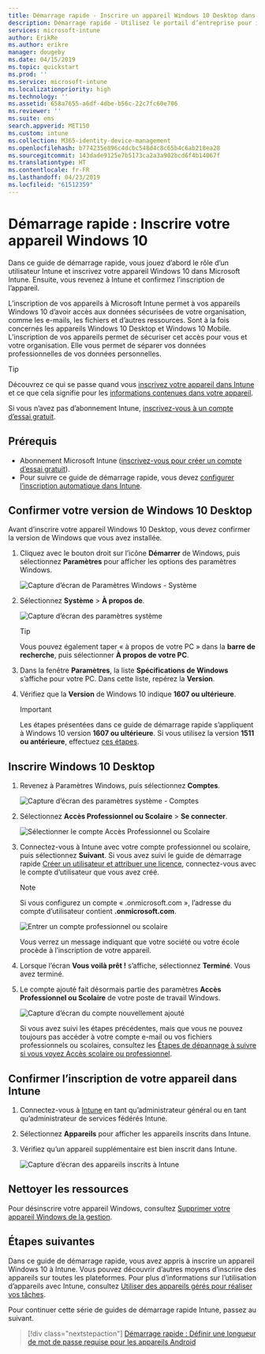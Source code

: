 ```yaml
---
title: Démarrage rapide - Inscrire un appareil Windows 10 Desktop dans Microsoft Intune
description: Démarrage rapide - Utilisez le portail d’entreprise pour inscrire votre appareil Windows 10 Desktop dans Microsoft Intune.
services: microsoft-intune
author: ErikRe
ms.author: erikre
manager: dougeby
ms.date: 04/15/2019
ms.topic: quickstart
ms.prod: ''
ms.service: microsoft-intune
ms.localizationpriority: high
ms.technology: ''
ms.assetid: 658a7655-a6df-4dbe-b56c-22c7fc60e706
ms.reviewer: ''
ms.suite: ems
search.appverid: MET150
ms.custom: intune
ms.collection: M365-identity-device-management
ms.openlocfilehash: b774235e896c4dcbc548d4c8c65b4c6ab218ea28
ms.sourcegitcommit: 143dade9125e7b5173ca2a3a902bcd6f4b14067f
ms.translationtype: HT
ms.contentlocale: fr-FR
ms.lasthandoff: 04/23/2019
ms.locfileid: "61512359"
---
```

# <a name="quickstart-enroll-your-windows-10-device"></a>Démarrage rapide : Inscrire votre appareil Windows 10

Dans ce guide de démarrage rapide, vous jouez d’abord le rôle d’un utilisateur Intune et inscrivez votre appareil Windows 10 dans Microsoft Intune. Ensuite, vous revenez à Intune et confirmez l’inscription de l’appareil.

L’inscription de vos appareils à Microsoft Intune permet à vos appareils Windows 10 d’avoir accès aux données sécurisées de votre organisation, comme les e-mails, les fichiers et d’autres ressources. Sont à la fois concernés les appareils Windows 10 Desktop et Windows 10 Mobile. L’inscription de vos appareils permet de sécuriser cet accès pour vous et votre organisation. Elle vous permet de séparer vos données professionnelles de vos données personnelles.

> [!TIP]
> Découvrez ce qui se passe quand vous [inscrivez votre appareil dans Intune](/intune-user-help/what-happens-if-you-install-the-company-portal-app-and-enroll-your-device-in-intune-windows) et ce que cela signifie pour les [informations contenues dans votre appareil](/intune-user-help/what-info-can-your-company-see-when-you-enroll-your-device-in-intune).

Si vous n’avez pas d’abonnement Intune, [inscrivez-vous à un compte d’essai gratuit](free-trial-sign-up.md).

## <a name="prerequisites"></a>Prérequis

- Abonnement Microsoft Intune ([inscrivez-vous pour créer un compte d’essai gratuit](free-trial-sign-up.md)).
- Pour suivre ce guide de démarrage rapide, vous devez [configurer l’inscription automatique dans Intune](quickstart-setup-auto-enrollment.md).

## <a name="confirm-your-windows-10-desktop-version"></a>Confirmer votre version de Windows 10 Desktop

Avant d’inscrire votre appareil Windows 10 Desktop, vous devez confirmer la version de Windows que vous avez installée.

1. Cliquez avec le bouton droit sur l’icône **Démarrer** de Windows, puis sélectionnez **Paramètres** pour afficher les options des paramètres Windows.

   ![Capture d’écran de Paramètres Windows - Système](media/quickstart-enroll-windows-device/quickstart-enroll-windows-device-01.png)

2. Sélectionnez **Système** > **À propos de**. 

   ![Capture d’écran des paramètres système](media/quickstart-enroll-windows-device/quickstart-enroll-windows-device-02.png)

    > [!TIP]
    > Vous pouvez également taper « à propos de votre PC » dans la **barre de recherche**, puis sélectionner **À propos de votre PC**.

3. Dans la fenêtre **Paramètres**, la liste **Spécifications de Windows** s’affiche pour votre PC. Dans cette liste, repérez la **Version**.

4. Vérifiez que la **Version** de Windows 10 indique **1607 ou ultérieure**.

    > [!IMPORTANT]
    > Les étapes présentées dans ce guide de démarrage rapide s’appliquent à Windows 10 version **1607 ou ultérieure**. Si vous utilisez la version **1511 ou antérieure**, effectuez [ces étapes](/intune-user-help/enroll-windows-10-device).  

## <a name="enroll-windows-10-desktop"></a>Inscrire Windows 10 Desktop

1. Revenez à Paramètres Windows, puis sélectionnez **Comptes**.

   ![Capture d’écran des paramètres système - Comptes](media/quickstart-enroll-windows-device/quickstart-enroll-windows-device-03.png)

2. Sélectionnez **Accès Professionnel ou Scolaire** > **Se connecter**.

    ![Sélectionner le compte Accès Professionnel ou Scolaire](media/quickstart-enroll-windows-device/quickstart-enroll-windows-device-04.png)

3. Connectez-vous à Intune avec votre compte professionnel ou scolaire, puis sélectionnez **Suivant**. Si vous avez suivi le guide de démarrage rapide [Créer un utilisateur et attribuer une licence](quickstart-create-user.md), connectez-vous avec le compte d’utilisateur que vous avez créé.

    > [!NOTE]
    > Si vous configurez un compte « .onmicrosoft.com », l’adresse du compte d’utilisateur contient **.onmicrosoft.com**. 

   ![Entrer un compte professionnel ou scolaire](media/quickstart-enroll-windows-device/quickstart-enroll-windows-device-05.png)

    Vous verrez un message indiquant que votre société ou votre école procède à l’inscription de votre appareil.

4. Lorsque l’écran **Vous voilà prêt !** s’affiche, sélectionnez **Terminé**. Vous avez terminé.

5. Le compte ajouté fait désormais partie des paramètres **Accès Professionnel ou Scolaire** de votre poste de travail Windows.

   ![Capture d’écran du compte nouvellement ajouté](media/quickstart-enroll-windows-device/quickstart-enroll-windows-device-06.png)

    Si vous avez suivi les étapes précédentes, mais que vous ne pouvez toujours pas accéder à votre compte e-mail ou vos fichiers professionnels ou scolaires, consultez les [Étapes de dépannage à suivre si vous voyez Accès scolaire ou professionnel](/intune-user-help/troubleshoot-your-windows-10-device-windows#troubleshooting-steps-to-follow-if-you-see-access-work-or-school).

## <a name="confirm-your-device-enrollment-in-intune"></a>Confirmer l’inscription de votre appareil dans Intune

1. Connectez-vous à [Intune](https://aka.ms/intuneportal) en tant qu’administrateur général ou en tant qu’administrateur de services fédérés Intune.
2. Sélectionnez **Appareils** pour afficher les appareils inscrits dans Intune.
3. Vérifiez qu’un appareil supplémentaire est bien inscrit dans Intune.

   ![Capture d’écran des appareils inscrits à Intune](media/quickstart-enroll-windows-device/quickstart-enroll-windows-device-07.png)

## <a name="clean-up-resources"></a>Nettoyer les ressources

Pour désinscrire votre appareil Windows, consultez [Supprimer votre appareil Windows de la gestion](/intune-user-help/unenroll-your-device-from-intune-windows).

## <a name="next-steps"></a>Étapes suivantes

Dans ce guide de démarrage rapide, vous avez appris à inscrire un appareil Windows 10 à Intune. Vous pouvez découvrir d’autres moyens d’inscrire des appareils sur toutes les plateformes. Pour plus d’informations sur l’utilisation d’appareils avec Intune, consultez [Utiliser des appareils gérés pour réaliser vos tâches](/intune-user-help/use-managed-devices-to-get-work-done).

Pour continuer cette série de guides de démarrage rapide Intune, passez au suivant.

> [!div class="nextstepaction"]
> [Démarrage rapide : Définir une longueur de mot de passe requise pour les appareils Android](quickstart-set-password-length-android.md)

